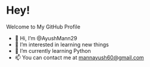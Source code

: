 <h1>Hey!</h1>
<quote>Welcome to My GitHub Profile</quote>

- 👋 Hi, I’m @AyushMann29
- 👀 I’m interested in learning new things
- 🌱 I’m currently learning Python
- 📫 You can contact me at mannayush60@gmail.com

<!---
AyushMann29/AyushMann29 is a ✨ special ✨ repository because its `README.md` (this file) appears on your GitHub profile.
You can click the Preview link to take a look at your changes.
--->
